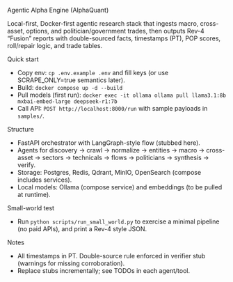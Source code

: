 Agentic Alpha Engine (AlphaQuant)

Local-first, Docker-first agentic research stack that ingests macro, cross-asset, options, and politician/government trades, then outputs Rev-4 “Fusion” reports with double-sourced facts, timestamps (PT), POP scores, roll/repair logic, and trade tables.

Quick start
- Copy env: `cp .env.example .env` and fill keys (or use SCRAPE_ONLY=true semantics later).
- Build: `docker compose up -d --build`
- Pull models (first run): `docker exec -it ollama ollama pull llama3.1:8b mxbai-embed-large deepseek-r1:7b`
- Call API: `POST http://localhost:8000/run` with sample payloads in `samples/`.

Structure
- FastAPI orchestrator with LangGraph-style flow (stubbed here).
- Agents for discovery → crawl → normalize → entities → macro → cross-asset → sectors → technicals → flows → politicians → synthesis → verify.
- Storage: Postgres, Redis, Qdrant, MinIO, OpenSearch (compose includes services).
- Local models: Ollama (compose service) and embeddings (to be pulled at runtime).

Small-world test
- Run `python scripts/run_small_world.py` to exercise a minimal pipeline (no paid APIs), and print a Rev-4 style JSON.

Notes
- All timestamps in PT. Double-source rule enforced in verifier stub (warnings for missing corroboration).
- Replace stubs incrementally; see TODOs in each agent/tool.
